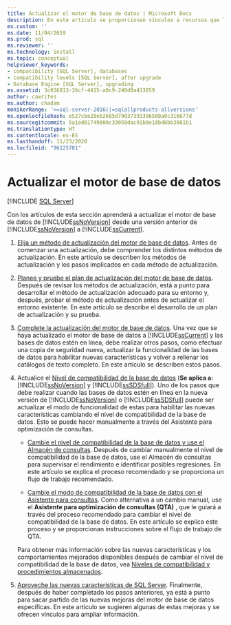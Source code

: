 ```yaml
---
title: Actualizar el motor de base de datos | Microsoft Docs
description: En este artículo se proporcionan vínculos a recursos que le ayudarán a actualizar el Motor de base de datos de SQL Server de una versión anterior de SQL Server a SQL Server 2019.
ms.custom: ''
ms.date: 11/04/2019
ms.prod: sql
ms.reviewer: ''
ms.technology: install
ms.topic: conceptual
helpviewer_keywords:
- compatibility [SQL Server], databases
- compatibility levels [SQL Server], after upgrade
- Database Engine [SQL Server], upgrading
ms.assetid: 3c036813-36cf-4415-a0c9-248d0a433859
author: cawrites
ms.author: chadam
monikerRange: '>=sql-server-2016||=sqlallproducts-allversions'
ms.openlocfilehash: e527cbe28eb2685d79d37393396508a0c316677d
ms.sourcegitcommit: 5a1ed81749800c33059dac91b0e18bd8bb3081b1
ms.translationtype: HT
ms.contentlocale: es-ES
ms.lasthandoff: 11/23/2020
ms.locfileid: "96125781"
---
```

# <a name="upgrade-database-engine"></a>Actualizar el motor de base de datos

 [!INCLUDE [SQL Server](../../includes/applies-to-version/sqlserver.md)]
  
  Con los artículos de esta sección aprenderá a actualizar el motor de base de datos de [!INCLUDE[ssNoVersion](../../includes/ssnoversion-md.md)] desde una versión anterior de [!INCLUDE[ssNoVersion](../../includes/ssnoversion-md.md)] a [!INCLUDE[ssCurrent](../../includes/sscurrent-md.md)].  
  
1.  [Elija un método de actualización del motor de base de datos](../../database-engine/install-windows/choose-a-database-engine-upgrade-method.md). Antes de comenzar una actualización, debe comprender los distintos métodos de actualización. En este artículo se describen los métodos de actualización y los pasos implicados en cada método de actualización.  
  
2.  [Planee y pruebe el plan de actualización del motor de base de datos](../../database-engine/install-windows/plan-and-test-the-database-engine-upgrade-plan.md). Después de revisar los métodos de actualización, está a punto para desarrollar el método de actualización adecuado para su entorno y, después, probar el método de actualización antes de actualizar el entorno existente. En este artículo se describe el desarrollo de un plan de actualización y su prueba.  
  
3.  [Complete la actualización del motor de base de datos](../../database-engine/install-windows/complete-the-database-engine-upgrade.md). Una vez que se haya actualizado el motor de base de datos a [!INCLUDE[ssCurrent](../../includes/sscurrent-md.md)] y las bases de datos estén en línea, debe realizar otros pasos, como efectuar una copia de seguridad nueva, actualizar la funcionalidad de las bases de datos para habilitar nuevas características y volver a rellenar los catálogos de texto completo. En este artículo se describen estos pasos.  
  
4.  Actualice el [Nivel de compatibilidad de la base de datos](../../t-sql/statements/alter-database-transact-sql-compatibility-level.md#compatibility-levels-and-database-engine-upgrades) (**Se aplica a:**  [!INCLUDE[ssNoVersion](../../includes/ssnoversion-md.md)] y [!INCLUDE[ssSDSfull](../../includes/sssdsfull-md.md)]). Uno de los pasos que debe realizar cuando las bases de datos estén en línea en la nueva versión de [!INCLUDE[ssNoVersion](../../includes/ssnoversion-md.md)] o [!INCLUDE[ssSDSfull](../../includes/sssdsfull-md.md)] puede ser actualizar el modo de funcionalidad de estas para habilitar las nuevas características cambiando el nivel de compatibilidad de la base de datos. Esto se puede hacer manualmente a través del Asistente para optimización de consultas. 

    - [Cambie el nivel de compatibilidad de la base de datos y use el Almacén de consultas](../../database-engine/install-windows/change-the-database-compatibility-mode-and-use-the-query-store.md). Después de cambiar manualmente el nivel de compatibilidad de la base de datos, use el Almacén de consultas para supervisar el rendimiento e identificar posibles regresiones. En este artículo se explica el proceso recomendado y se proporciona un flujo de trabajo recomendado.  

    - [Cambie el modo de compatibilidad de la base de datos con el Asistente para consultas](../../relational-databases/performance/upgrade-dbcompat-using-qta.md). Como alternativa a un cambio manual, use el **Asistente para optimización de consultas (QTA)** , que le guiará a través del proceso recomendado para cambiar el nivel de compatibilidad de la base de datos. En este artículo se explica este proceso y se proporcionan instrucciones sobre el flujo de trabajo de QTA.  

    Para obtener más información sobre las nuevas características y los comportamientos mejorados disponibles después de cambiar el nivel de compatibilidad de la base de datos, vea [Niveles de compatibilidad y procedimientos almacenados](../../t-sql/statements/alter-database-transact-sql-compatibility-level.md#compatibility-levels-and-stored-procedures).

5.  [Aproveche las nuevas características de SQL Server](https://www.microsoft.com/sql-server/sql-server-2019). Finalmente, después de haber completado los pasos anteriores, ya está a punto para sacar partido de las nuevas mejoras del motor de base de datos específicas. En este artículo se sugieren algunas de estas mejoras y se ofrecen vínculos para ampliar información.  
  
  
